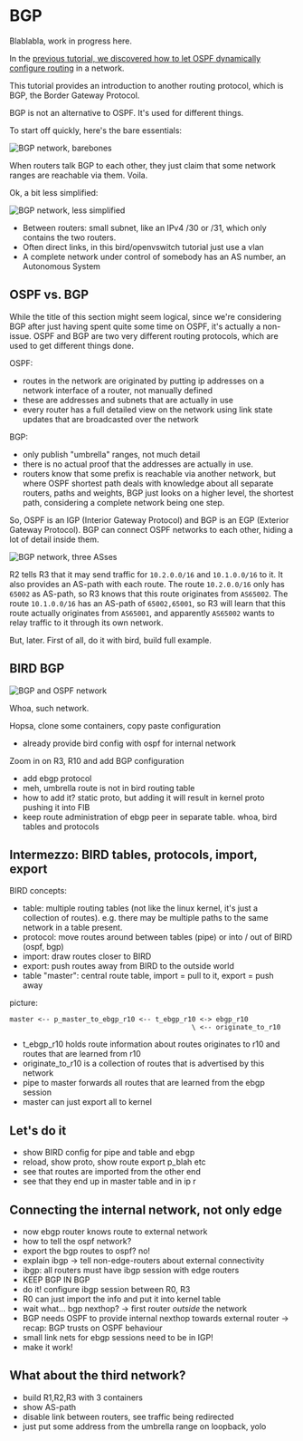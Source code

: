 BGP
===

Blablabla, work in progress here.

In the [previous tutorial, we discovered how to let OSPF dynamically configure routing](/ospf-intro/README.md) in a network.

This tutorial provides an introduction to another routing protocol, which is BGP, the Border Gateway Protocol.

BGP is not an alternative to OSPF. It's used for different things.

To start off quickly, here's the bare essentials:

![BGP network, barebones](/bgp-intro/bgp-heythere.png)

When routers talk BGP to each other, they just claim that some network ranges are reachable via them. Voila.

Ok, a bit less simplified:

![BGP network, less simplified](/bgp-intro/bgp-hey2.png)

 * Between routers: small subnet, like an IPv4 /30 or /31, which only contains the two routers.
 * Often direct links, in this bird/openvswitch tutorial just use a vlan
 * A complete network under control of somebody has an AS number, an Autonomous System

## OSPF vs. BGP

While the title of this section might seem logical, since we're considering BGP after just having spent quite some time on OSPF, it's actually a non-issue. OSPF and BGP are two very different routing protocols, which are used to get different things done.

OSPF:
 * routes in the network are originated by putting ip addresses on a network interface of a router, not manually defined
 * these are addresses and subnets that are actually in use
 * every router has a full detailed view on the network using link state updates that are broadcasted over the network

BGP:
 * only publish "umbrella" ranges, not much detail
 * there is no actual proof that the addresses are actually in use.
 * routers know that some prefix is reachable via another network, but where OSPF shortest path deals with knowledge about all separate routers, paths and weights, BGP just looks on a higher level, the shortest path, considering a complete network being one step.

So, OSPF is an IGP (Interior Gateway Protocol) and BGP is an EGP (Exterior Gateway Protocol). BGP can connect OSPF networks to each other, hiding a lot of detail inside them.

![BGP network, three ASses](/bgp-intro/bgp-hey3.png)

R2 tells R3 that it may send traffic for `10.2.0.0/16` and `10.1.0.0/16` to it. It also provides an AS-path with each route. The route `10.2.0.0/16` only has `65002` as AS-path, so R3 knows that this route originates from `AS65002`. The route `10.1.0.0/16` has an AS-path of `65002,65001`, so R3 will learn that this route actually originates from `AS65001`, and apparently `AS65002` wants to relay traffic to it through its own network.

But, later. First of all, do it with bird, build full example.

## BIRD BGP

![BGP and OSPF network](/bgp-intro/bgp-ospf.png)

Whoa, such network.

Hopsa, clone some containers, copy paste configuration
 * already provide bird config with ospf for internal network

Zoom in on R3, R10 and add BGP configuration
 * add ebgp protocol
 * meh, umbrella route is not in bird routing table
 * how to add it? static proto, but adding it will result in kernel proto pushing it into FIB
 * keep route administration of ebgp peer in separate table. whoa, bird tables and protocols

## Intermezzo: BIRD tables, protocols, import, export

BIRD concepts:
 * table: multiple routing tables (not like the linux kernel, it's just a collection of routes). e.g. there may be multiple paths to the same network in a table present.
 * protocol: move routes around between tables (pipe) or into / out of BIRD (ospf, bgp)
 * import: draw routes closer to BIRD
 * export: push routes away from BIRD to the outside world
 * table "master": central route table, import = pull to it, export = push away

picture:

    master <-- p_master_to_ebgp_r10 <-- t_ebgp_r10 <-> ebgp_r10
                                                 \ <-- originate_to_r10

 * t\_ebgp\_r10 holds route information about routes originates to r10 and routes that are learned from r10
 * originate\_to\_r10 is a collection of routes that is advertised by this network
 * pipe to master forwards all routes that are learned from the ebgp session
 * master can just export all to kernel

## Let's do it

 * show BIRD config for pipe and table and ebgp
 * reload, show proto, show route export p_blah etc
 * see that routes are imported from the other end
 * see that they end up in master table and in ip r

## Connecting the internal network, not only edge

 * now ebgp router knows route to external network
 * how to tell the ospf network?
 * export the bgp routes to ospf? no!
 * explain ibgp -> tell non-edge-routers about external connectivity
 * ibgp: all routers must have ibgp session with edge routers
 * KEEP BGP IN BGP
 * do it! configure ibgp session between R0, R3
 * R0 can just import the info and put it into kernel table
 * wait what... bgp nexthop? -> first router *outside* the network
 * BGP needs OSPF to provide internal nexthop towards external router -> recap: BGP trusts on OSPF behaviour
 * small link nets for ebgp sessions need to be in IGP!
 * make it work!

## What about the third network?

 * build R1,R2,R3 with 3 containers
 * show AS-path
 * disable link between routers, see traffic being redirected
 * just put some address from the umbrella range on loopback, yolo
